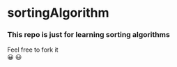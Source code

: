 # sortingAlgorithm

### This repo is just for learning sorting algorithms

 Feel free to fork it <br/>
 :grinning:
 :smiley:
